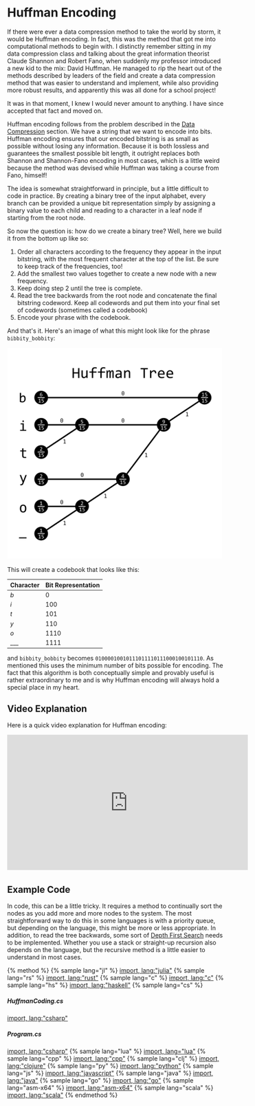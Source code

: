 # Huffman Encoding

If there were ever a data compression method to take the world by storm, it would be Huffman encoding.
In fact, this was the method that got me into computational methods to begin with.
I distinctly remember sitting in my data compression class and talking about the great information theorist Claude Shannon and Robert Fano, when suddenly my professor introduced a new kid to the mix: David Huffman.
He managed to rip the heart out of the methods described by leaders of the field and create a data compression method that was easier to understand and implement, while also providing more robust results, and apparently this was all done for a school project!

It was in that moment, I knew I would never amount to anything.
I have since accepted that fact and moved on.

Huffman encoding follows from the problem described in the [Data Compression](../data_compression/data_compression.md) section.
We have a string that we want to encode into bits.
Huffman encoding ensures that our encoded bitstring is as small as possible without losing any information.
Because it is both lossless and guarantees the smallest possible bit length, it outright replaces both Shannon and Shannon-Fano encoding in most cases, which is a little weird because the method was devised while Huffman was taking a course from Fano, himself!

The idea is somewhat straightforward in principle, but a little difficult to code in practice.
By creating a binary tree of the input alphabet, every branch can be provided a unique bit representation simply by assigning a binary value to each child and reading to a character in a leaf node if starting from the root node.

So now the question is: how do we create a binary tree?
Well, here we build it from the bottom up like so:

1. Order all characters according to the frequency they appear in the input bitstring, with the most frequent character at the top of the list. Be sure to keep track of the frequencies, too!
2. Add the smallest two values together to create a new node with a new frequency.
3. Keep doing step 2 until the tree is complete.
4. Read the tree backwards from the root node and concatenate the final bitstring codeword. Keep all codewords and put them into your final set of codewords (sometimes called a codebook)
5. Encode your phrase with the codebook.

And that's it.
Here's an image of what this might look like for the phrase `bibbity_bobbity`:

<p>
    <img  class="center" src="res/huffman_tree.png" width="500" />
</p>

This will create a codebook that looks like this:

| Character | Bit Representation |
| --------- | ------------------ |
| _b_       | 0                  |
| _i_       | 100                |
| _t_       | 101                |
| _y_       | 110                |
| _o_       | 1110               |
| ___       | 1111               |

and `bibbity_bobbity` becomes `01000010010111011110111000100101110`.
As mentioned this uses the minimum number of bits possible for encoding.
The fact that this algorithm is both conceptually simple and provably useful is rather extraordinary to me and is why Huffman encoding will always hold a special place in my heart.

## Video Explanation

Here is a quick video explanation for Huffman encoding:

<div style="text-align:center">
<iframe width="560" height="315" src="https://www.youtube.com/embed/wHyUxTc2Ohk" frameborder="0" allow="accelerometer; autoplay; encrypted-media; gyroscope; picture-in-picture" allowfullscreen></iframe>
</div>

## Example Code
In code, this can be a little tricky. It requires a method to continually sort the nodes as you add more and more nodes to the system.
The most straightforward way to do this in some languages is with a priority queue, but depending on the language, this might be more or less appropriate.
In addition, to read the tree backwards, some sort of [Depth First Search](../tree_traversal/tree_traversal.md) needs to be implemented.
Whether you use a stack or straight-up recursion also depends on the language, but the recursive method is a little easier to understand in most cases.

{% method %}
{% sample lang="jl" %}
[import, lang:"julia"](code/julia/huffman.jl)
{% sample lang="rs" %}
[import, lang:"rust"](code/rust/huffman.rs)
{% sample lang="c" %}
[import, lang:"c"](code/c/huffman.c)
{% sample lang="hs" %}
[import, lang:"haskell"](code/haskell/huffman.hs)
{% sample lang="cs" %}
##### HuffmanCoding.cs
[import, lang:"csharp"](code/csharp/HuffmanCoding.cs)
##### Program.cs
[import, lang:"csharp"](code/csharp/Program.cs)
{% sample lang="lua" %}
[import, lang="lua"](code/lua/huffman.lua)
{% sample lang="cpp" %}
[import, lang:"cpp"](code/c++/huffman.cpp)
{% sample lang="clj" %}
[import, lang:"clojure"](code/clojure/huffman.clj)
{% sample lang="py" %}
[import, lang:"python"](code/python/huffman.py)
{% sample lang="js" %}
[import, lang:"javascript"](code/javascript/huffman.js)
{% sample lang="java" %}
[import, lang:"java"](code/java/huffman.java)
{% sample lang="go" %}
[import, lang:"go"](code/golang/huffman.go)
{% sample lang="asm-x64" %}
[import, lang:"asm-x64"](code/asm-x64/huffman.s)
{% sample lang="scala" %}
[import, lang:"scala"](code/scala/huffman_encoding.scala)
{% endmethod %}

<script>
MathJax.Hub.Queue(["Typeset",MathJax.Hub]);
</script>
